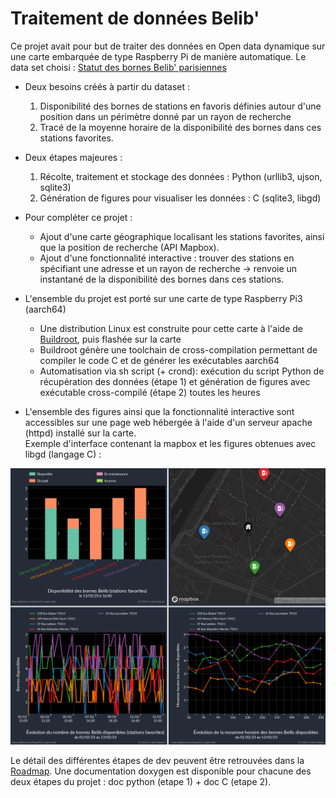 # Traitement de données Belib'

Ce projet avait pour but de traiter des données en Open data dynamique sur une 
carte embarquée de type Raspberry Pi de manière automatique. Le data set 
choisi : [Statut des bornes Belib' parisiennes](https://parisdata.opendatasoft.com/explore/dataset/belib-points-de-recharge-pour-vehicules-electriques-disponibilite-temps-reel/information/?disjunctive.statut_pdc&disjunctive.arrondissement)
+ Deux besoins créés à partir du dataset :
    1. Disponibilité des bornes de stations en favoris définies autour d'une 
position dans un périmètre donné par un rayon de recherche
    2. Tracé de la moyenne horaire de la disponibilité des bornes dans ces 
stations favorites.  
 
+ Deux étapes majeures :
    1. Récolte, traitement et stockage des données : Python (urllib3, ujson, sqlite3)
    2. Génération de figures pour visualiser les données : C (sqlite3, libgd)  
+ Pour compléter ce projet : 
    + Ajout d'une carte géographique localisant les stations favorites, ainsi 
que la position de recherche (API Mapbox).
    + Ajout d'une fonctionnalité interactive : trouver des stations en 
spécifiant une adresse et un rayon de recherche -> renvoie un instantané de la 
disponibilité des bornes dans ces stations.

+ L'ensemble du projet est porté sur une carte de type Raspberry Pi3 (aarch64)
    +  Une distribution Linux est construite pour cette carte à l'aide de 
[Buildroot](https://buildroot.org), puis flashée sur la carte
    +  Buildroot génère une toolchain de cross-compilation permettant de compiler le code C et 
de générer les exécutables aarch64
    + Automatisation via sh script (+ crond): exécution du script Python 
de récupération des données (étape 1) et génération de figures avec exécutable 
cross-compilé (étape 2) toutes les heures  

+ L'ensemble des figures ainsi que la fonctionnalité interactive sont 
accessibles sur une page web hébergée à l'aide d'un serveur apache (httpd) 
installé sur la carte.  
Exemple d'interface contenant la mapbox et les figures obtenues avec libgd (langage C) :
  
![figures demo](figs_readme/figs_demo.png "Figures obtenues en C avec libgd")


Le détail des différentes étapes de dev peuvent être retrouvées dans la 
[Roadmap](Roadmap.md). Une documentation doxygen est disponible pour chacune 
des deux étapes du projet : doc python (etape 1) + doc C (etape 2). 

